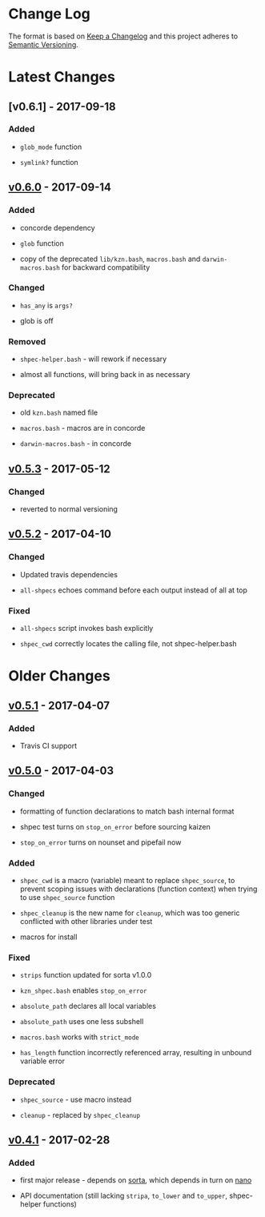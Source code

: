 Change Log
==========

The format is based on [Keep a Changelog] and this project adheres to
[Semantic Versioning].

Latest Changes
==============

[v0.6.1] - 2017-09-18
---------------------

### Added

-   `glob_mode` function

-   `symlink?` function

[v0.6.0] - 2017-09-14
---------------------

### Added

-   concorde dependency

-   `glob` function

-   copy of the deprecated `lib/kzn.bash`, `macros.bash` and
    `darwin-macros.bash` for backward compatibility

### Changed

-   `has_any` is `args?`

-   glob is off

### Removed

-   `shpec-helper.bash` - will rework if necessary

-   almost all functions, will bring back in as necessary

### Deprecated

-   old `kzn.bash` named file

-   `macros.bash` - macros are in concorde

-   `darwin-macros.bash` - in concorde


[v0.5.3] - 2017-05-12
---------------------

### Changed

-   reverted to normal versioning

[v0.5.2] - 2017-04-10
---------------------

### Changed

-   Updated travis dependencies

-   `all-shpecs` echoes command before each output instead of all at top

### Fixed

-   `all-shpecs` script invokes bash explicitly

-   `shpec_cwd` correctly locates the calling file, not
    shpec-helper.bash

Older Changes
=============

[v0.5.1] - 2017-04-07
---------------------

### Added

-   Travis CI support

[v0.5.0] - 2017-04-03
---------------------

### Changed

-   formatting of function declarations to match bash internal format

-   shpec test turns on `stop_on_error` before sourcing kaizen

-   `stop_on_error` turns on nounset and pipefail now

### Added

-   `shpec_cwd` is a macro (variable) meant to replace `shpec_source`,
    to prevent scoping issues with declarations (function context) when
    trying to use `shpec_source` function

-   `shpec_cleanup` is the new name for `cleanup`, which was too generic
    conflicted with other libraries under test

-   macros for install

### Fixed

-   `strips` function updated for sorta v1.0.0

-   `kzn_shpec.bash` enables `stop_on_error`

-   `absolute_path` declares all local variables

-   `absolute_path` uses one less subshell

-   `macros.bash` works with `strict_mode`

-   `has_length` function incorrectly referenced array, resulting in
    unbound variable error

### Deprecated

-   `shpec_source` - use macro instead

-   `cleanup` - replaced by `shpec_cleanup`

[v0.4.1] - 2017-02-28
---------------------

### Added

-   first major release - depends on [sorta], which depends in turn on
    [nano]

-   API documentation (still lacking `stripa`, `to_lower` and
    `to_upper`, shpec-helper functions)

  [Keep a Changelog]: http://keepachangelog.com/
  [Semantic Versioning]: http://semver.org/
  [v0.6.0]: https://github.com/binaryphile/kaizen/compare/v0.6.0...v0.6.1
  [v0.6.0]: https://github.com/binaryphile/kaizen/compare/v0.5.3...v0.6.0
  [v0.5.3]: https://github.com/binaryphile/kaizen/compare/v0.5.2...v0.5.3
  [v0.5.2]: https://github.com/binaryphile/kaizen/compare/v0.5.1...v0.5.2
  [v0.5.1]: https://github.com/binaryphile/kaizen/compare/v0.5.0...v0.5.1
  [v0.5.0]: https://github.com/binaryphile/kaizen/compare/v0.4.1...v0.5.0
  [v0.4.1]: https://github.com/binaryphile/kaizen/tree/v0.4.1
  [sorta]: https://github.com/binaryphile/sorta
  [nano]: https://github.com/binaryphile/nano
